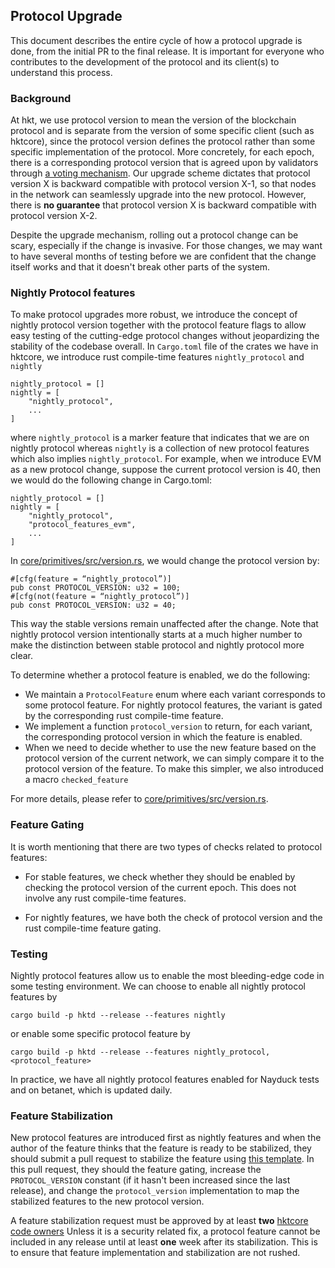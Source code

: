 ## Protocol Upgrade

This document describes the entire cycle of how a protocol upgrade is done, from the initial PR to the final release.
It is important for everyone who contributes to the development of the protocol and its client(s) to understand this process.

### Background

At hkt, we use protocol version to mean the version of the blockchain protocol and is separate from the version of some specific client (such as hktcore), since the protocol version defines the protocol rather than some specific implementation of the protocol.
More concretely, for each epoch, there is a corresponding protocol version that is agreed upon by validators through [a voting mechanism](https://github.com/hkt/NEPs/blob/master/specs/ChainSpec/Upgradability.md).
Our upgrade scheme dictates that protocol version X is backward compatible with protocol version X-1, so that nodes in the network can seamlessly upgrade into the new protocol.
However, there is **no guarantee** that protocol version X is backward compatible with protocol version X-2.

Despite the upgrade mechanism, rolling out a protocol change can be scary, especially if the change is invasive.
For those changes, we may want to have several months of testing before we are confident that the change itself works and that it doesn't break other parts of the system.

### Nightly Protocol features

To make protocol upgrades more robust, we introduce the concept of nightly protocol version together with the protocol feature flags to allow easy testing of the cutting-edge protocol changes without jeopardizing the stability of the codebase overall.
In `Cargo.toml` file of the crates we have in hktcore, we introduce rust compile-time features `nightly_protocol` and `nightly`
```
nightly_protocol = []
nightly = [
    "nightly_protocol",
    ...
]
```
where `nightly_protocol` is a marker feature that indicates that we are on nightly protocol whereas `nightly` is a collection of new protocol features which also implies `nightly_protocol`.
For example, when we introduce EVM as a new protocol change, suppose the current protocol version is 40, then we would do the following change in Cargo.toml:
```
nightly_protocol = []
nightly = [
    "nightly_protocol",
    "protocol_features_evm",
    ...
]
```
In [core/primitives/src/version.rs](../core/primitives/src/version.rs), we would change the protocol version by:
```
#[cfg(feature = “nightly_protocol”)]
pub const PROTOCOL_VERSION: u32 = 100;
#[cfg(not(feature = “nightly_protocol”)]
pub const PROTOCOL_VERSION: u32 = 40;
```
This way the stable versions remain unaffected after the change. Note that nightly protocol version intentionally starts at a much higher number to make the distinction between stable protocol and nightly protocol more clear.

To determine whether a protocol feature is enabled, we do the following:
- We maintain a `ProtocolFeature` enum where each variant corresponds to some protocol feature. For nightly protocol features,
the variant is gated by the corresponding rust compile-time feature.
- We implement a function `protocol_version` to return, for each variant, the corresponding protocol version in which the
feature is enabled.
- When we need to decide whether to use the new feature based on the protocol version of the current network, we can simply compare it to the protocol version of the feature. To make this simpler, we also introduced a macro `checked_feature`

For more details, please refer to [core/primitives/src/version.rs](../core/primitives/src/version.rs).

### Feature Gating

It is worth mentioning that there are two types of checks related to protocol features:
- For stable features, we check whether they should be enabled by checking the protocol version of the current epoch.
This does not involve any rust compile-time features.

- For nightly features, we have both the check of protocol version and the rust compile-time feature gating.

### Testing

Nightly protocol features allow us to enable the most bleeding-edge code in some testing environment. We can choose to
enable all nightly protocol features by
```
cargo build -p hktd --release --features nightly
```
or enable some specific protocol feature by
```
cargo build -p hktd --release --features nightly_protocol,<protocol_feature>
```

In practice, we have all nightly protocol features enabled for Nayduck tests and on betanet, which is updated daily.

### Feature Stabilization

New protocol features are introduced first as nightly features and when the author of the feature thinks that
the feature is ready to be stabilized, they should submit a pull request to stabilize the feature using
[this template](../.github/PULL_REQUEST_TEMPLATE/feature_stabilization.md).
In this pull request, they should the feature gating, increase the `PROTOCOL_VERSION` constant (if it hasn't been increased since the last release),
and change the `protocol_version` implementation to map the stabilized features to the new protocol version.

A feature stabilization request must be approved by at least **two** [hktcore code owners](https://github.com/orgs/hkt/teams/hktcore-codeowners)
Unless it is a security related fix, a protocol feature cannot be included in any release until at least **one** week after its stabilization.
This is to ensure that feature implementation and stabilization are not rushed.
